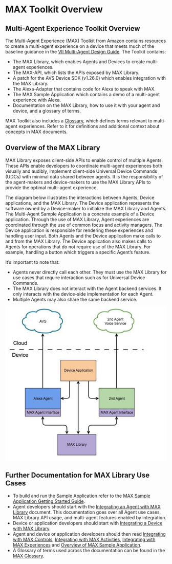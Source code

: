 # MAX Toolkit Overview

## Multi-Agent Experience Toolkit Overview

The Multi-Agent Experience (MAX) Toolkit from Amazon contains resources to create a multi-agent experience on a device that meets much of the baseline guidance in the [VII Multi-Agent Design Guide](https://developer.amazon.com/en-US/alexa/voice-interoperability/design-guide). The Toolkit contains:

* The MAX Library, which enables Agents and Devices to create multi-agent experiences.
* The MAX-API, which lists the APIs exposed by MAX Library.
* A patch for the AVS Device SDK (v1.26.0) which enables integration with the MAX Library.
* The Alexa-Adapter that contains code for Alexa to speak with MAX.
* The MAX Sample Application which contains a demo of a multi-agent experience with Alexa.
* Documentation on the MAX Library, how to use it with your agent and device, and a glossary of terms.

MAX Toolkit also includes a [Glossary](Glossary.md), which defines terms relevant to multi-agent experiences. Refer to it for definitions and additional context about concepts in MAX documents.

## Overview of the MAX Library
MAX Library exposes client-side APIs to enable control of multiple Agents. These APIs enable developers to coordinate multi-agent experiences both visually and audibly, implement client-side Universal Device Commands (UDCs) with minimal data shared between agents. It is the responsibility of the agent-makers and device-makers to use the MAX Library APIs to provide the optimal multi-agent experience.

The diagram below illustrates the interactions between Agents, Device applications, and the MAX Library. The Device application represents the software owned by a Device-maker to initialize the MAX Library and Agents. The Multi-Agent Sample Application is a concrete example of a Device application. Through the use of MAX Library, Agent experiences are coordinated through the use of common focus and activity managers. The Device application is responsible for rendering these experiences and handling user input. Both Agents and the Device application make calls to and from the MAX Library. The Device application also makes calls to Agents for operations that do not require use of the MAX Library. For example, handling a button which triggers a specific Agent’s feature.

 It’s important to note that:

* Agents never directly call each other. They must use  the MAX Library for use cases that require interaction such as for Universal Device Commands.
* The MAX Library does not interact with the Agent  backend services. It only interacts with the device-side implementation for each Agent.
* Multiple Agents may also share the same backend service.

![Overview](images/MAXOverviewAgentsAndDevices.png)

## Further Documentation for MAX Library Use Cases

* To build and run the Sample Application refer to the [MAX Sample Application Getting Started Guide](MAX_Sample_Application_Getting_Started_Guide.md).
* Agent developers should start with the [Integrating an Agent with MAX Library](Integrating_An_Agent_With_MAX_Library.md) document. This documentation goes over all Agent use cases, MAX Library API usage, and multi-agent features enabled by integration.
* Device or application developers should start with [Integrating a Device with MAX Library](Integrating_A_Device_With_MAX_Library.md).
* Agent and device or application developers should then read [Integrating with MAX Controls](Integrating_With_MAX_Controls.md), [Integrating with MAX Activities](Integrating_With_MAX_Activities.md), [Integrating with MAX Experiences](Integrating_With_MAX_Experiences.md) and [Overview of MAX Sample Application](Overview_Of_MAX_Sample_Application.md).
* A Glossary of terms used across the documentation can be found in the [MAX Glossary](Glossary.md).